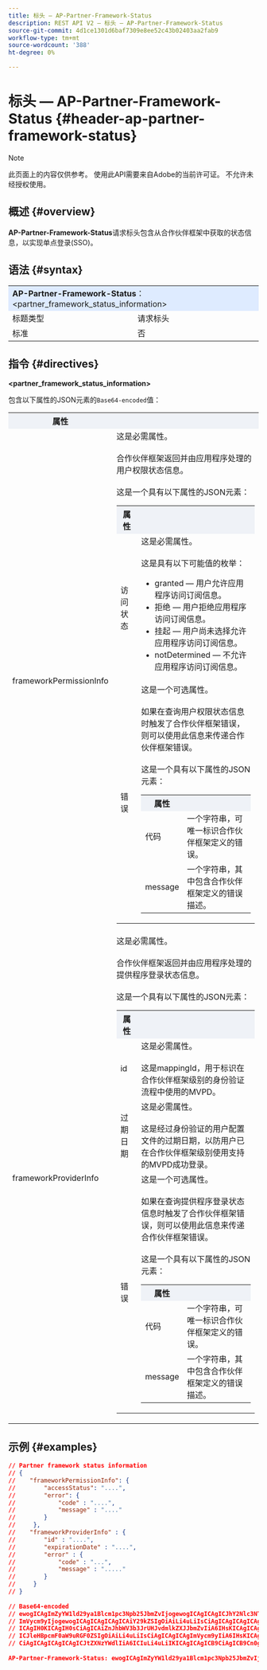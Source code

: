 ```yaml
---
title: 标头 — AP-Partner-Framework-Status
description: REST API V2 — 标头 — AP-Partner-Framework-Status
source-git-commit: 4d1ce1301d6baf7309e8ee52c43b02403aa2fab9
workflow-type: tm+mt
source-wordcount: '388'
ht-degree: 0%

---
```



# 标头 — AP-Partner-Framework-Status {#header-ap-partner-framework-status}

>[!NOTE]
>
> 此页面上的内容仅供参考。 使用此API需要来自Adobe的当前许可证。 不允许未经授权使用。

## 概述 {#overview}

<b>AP-Partner-Framework-Status</b>请求标头包含从合作伙伴框架中获取的状态信息，以实现单点登录(SSO)。

## 语法 {#syntax}

<table>
   <tr>
      <td style="background-color: #DEEBFF;" colspan="2"><b>AP-Partner-Framework-Status</b>： &lt;partner_framework_status_information&gt;</td>
   </tr>
   <tr>
      <td>标题类型</td>
      <td>请求标头</td>
   </tr>
   <tr>
      <td>标准</td>
      <td>否</td>
   </tr>
</table>

## 指令 {#directives}

<b>&lt;partner_framework_status_information></b>

包含以下属性的JSON元素的`Base64-encoded`值：

<table>
   <tr>
      <th style="background-color: #EFF2F7; width: 15%;">属性</th>
      <th style="background-color: #EFF2F7;"></th>
   </tr>
   <tr>
      <td>frameworkPermissionInfo</td>
      <td>
         这是必需属性。
         <br/><br/>
         合作伙伴框架返回并由应用程序处理的用户权限状态信息。
         <br/><br/>
         这是一个具有以下属性的JSON元素：
         <br/>
         <table>
            <tr>
               <th style="background-color: #EFF2F7; width: 15%;">属性</th>
               <th style="background-color: #EFF2F7;"></th>
            </tr>
            <tr>
               <td>访问状态</td>
               <td>
                  这是必需属性。
                  <br/><br/>
                  这是具有以下可能值的枚举：
                  <br/>
                  <ul>
                     <li>granted — 用户允许应用程序访问订阅信息。</li>
                     <li>拒绝 — 用户拒绝应用程序访问订阅信息。</li>
                     <li>挂起 — 用户尚未选择允许应用程序访问订阅信息。</li>
                     <li>notDetermined — 不允许应用程序访问订阅信息。</li>
                  </ul>
               </td>
            </tr>
            <tr>
               <td>错误</td>
               <td>
                  这是一个可选属性。
                  <br/><br/>
                  如果在查询用户权限状态信息时触发了合作伙伴框架错误，则可以使用此信息来传递合作伙伴框架错误。
                  <br/><br/>
                  这是一个具有以下属性的JSON元素：
                  <br/>
                  <table>
                     <tr>
                        <th style="background-color: #EFF2F7; width: 15%;">属性</th>
                        <th style="background-color: #EFF2F7;"></th>
                     </tr>
                     <tr>
                        <td>代码</td>
                        <td>一个字符串，可唯一标识合作伙伴框架定义的错误。</td>
                     </tr>
                     <tr>
                        <td>message</td>
                        <td>一个字符串，其中包含合作伙伴框架定义的错误描述。</td>
                     </tr>
                  </table>
               </td>
            </tr>
         </table>
      </td>
   </tr>
   <tr>
      <td>frameworkProviderInfo</td>
      <td>
         这是必需属性。
         <br/><br/>
         合作伙伴框架返回并由应用程序处理的提供程序登录状态信息。
         <br/><br/>
         这是一个具有以下属性的JSON元素：
         <br/>
         <table>
            <tr>
               <th style="background-color: #EFF2F7; width: 15%;">属性</th>
               <th style="background-color: #EFF2F7;"></th>
            </tr>
            <tr>
               <td>id</td>
               <td>
                  这是必需属性。
                  <br/><br/>
                  这是mappingId，用于标识在合作伙伴框架级别的身份验证流程中使用的MVPD。
               </td>
            </tr>
            <tr>
               <td>过期日期</td>
               <td>
                  这是必需属性。
                  <br/><br/>
                  这是经过身份验证的用户配置文件的过期日期，以防用户已在合作伙伴框架级别使用支持的MVPD成功登录。
               </td>
            </tr>
            <tr>
               <td>错误</td>
               <td>
                  这是一个可选属性。
                  <br/><br/>
                  如果在查询提供程序登录状态信息时触发了合作伙伴框架错误，则可以使用此信息来传递合作伙伴框架错误。
                  <br/><br/>
                  这是一个具有以下属性的JSON元素：
                  <br/>
                  <table>
                     <tr>
                        <th style="background-color: #EFF2F7; width: 15%;">属性</th>
                        <th style="background-color: #EFF2F7;"></th>
                     </tr>
                     <tr>
                        <td>代码</td>
                        <td>一个字符串，可唯一标识合作伙伴框架定义的错误。</td>
                     </tr>
                     <tr>
                        <td>message</td>
                        <td>一个字符串，其中包含合作伙伴框架定义的错误描述。</td>
                     </tr>
                  </table>
               </td>
            </tr>
         </table>
      </td>
   </tr>
</table>

## 示例 {#examples}

```JSON
// Partner framework status information
// {
//    "frameworkPermissionInfo": {
//        "accessStatus": "....",
//        "error": {
//            "code" : "....",
//            "message" : "...."
//        }
//     },
//    "frameworkProviderInfo" : {
//        "id" : "....",
//        "expirationDate" : "....",
//        "error" : {
//            "code" : "...",
//            "message" : "....."
//        }
//     }
// }  
 
// Base64-encoded
// ewogICAgImZyYW1ld29ya1Blcm1pc3Npb25JbmZvIjogewogICAgICAgICJhY2Nlc3NTdGF0dXMiOiAiLi4uLiIsCiAgICAgICAg
// ImVycm9yIjogewogICAgICAgICAgICAiY29kZSIgOiAiLi4uLiIsCiAgICAgICAgICAgICJtZXNzYWdlIiA6ICIuLi4uIgogICAg
// ICAgIH0KICAgIH0sCiAgICAiZnJhbWV3b3JrUHJvdmlkZXJJbmZvIiA6IHsKICAgICAgICAiaWQiIDogIi4uLi4iLAogICAgICAg
// ICJleHBpcmF0aW9uRGF0ZSIgOiAiLi4uLiIsCiAgICAgICAgImVycm9yIiA6IHsKICAgICAgICAgICAgImNvZGUiIDogIi4uLiIs
// CiAgICAgICAgICAgICJtZXNzYWdlIiA6ICIuLi4uLiIKICAgICAgICB9CiAgICB9Cn0gIA==
 
AP-Partner-Framework-Status: ewogICAgImZyYW1ld29ya1Blcm1pc3Npb25JbmZvIjogewogICAgICAgICJhY2Nlc3NTdGF0dXMiOiAiLi4uLiIsCiAgICAgICAgImVycm9yIjogewogICAgICAgICAgICAiY29kZSIgOiAiLi4uLiIsCiAgICAgICAgICAgICJtZXNzYWdlIiA6ICIuLi4uIgogICAgICAgIH0KICAgIH0sCiAgICAiZnJhbWV3b3JrUHJvdmlkZXJJbmZvIiA6IHsKICAgICAgICAiaWQiIDogIi4uLi4iLAogICAgICAgICJleHBpcmF0aW9uRGF0ZSIgOiAiLi4uLiIsCiAgICAgICAgImVycm9yIiA6IHsKICAgICAgICAgICAgImNvZGUiIDogIi4uLiIsCiAgICAgICAgICAgICJtZXNzYWdlIiA6ICIuLi4uLiIKICAgICAgICB9CiAgICB9Cn0gIA==
```
